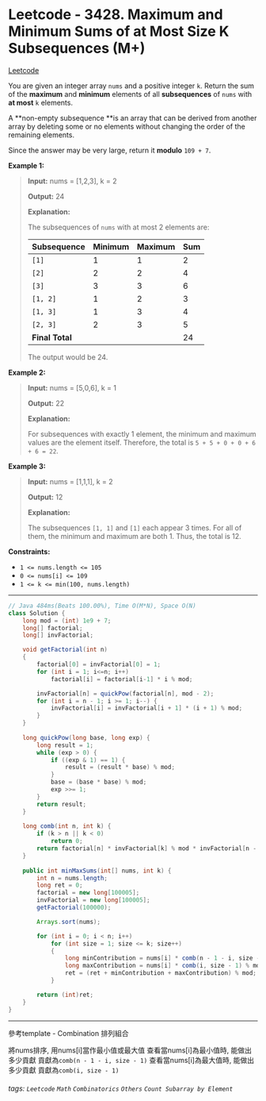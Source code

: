 # Leetcode - 3428. Maximum and Minimum Sums of at Most Size K Subsequences (M+)

[Leetcode](https://leetcode.com/problems/maximum-and-minimum-sums-of-at-most-size-k-subsequences/)

You are given an integer array `nums` and a positive integer `k`. Return the sum of the **maximum** and **minimum** elements of all **subsequences** of `nums` with **at most** `k` elements.

A **non-empty subsequence **is an array that can be derived from another array by deleting some or no elements without changing the order of the remaining elements.

Since the answer may be very large, return it **modulo** `109 + 7`.

**Example 1:**

> **Input:** nums = [1,2,3], k = 2
> 
> **Output:** 24
> 
> **Explanation:**
> 
> The subsequences of `nums` with at most 2 elements are:
> 
> | **Subsequence** | Minimum | Maximum | Sum |
> | --- | --- | --- | --- |
> | `[1]` | 1 | 1 | 2 |
> | `[2]` | 2 | 2 | 4 |
> | `[3]` | 3 | 3 | 6 |
> | `[1, 2]` | 1 | 2 | 3 |
> | `[1, 3]` | 1 | 3 | 4 |
> | `[2, 3]` | 2 | 3 | 5 |
> | **Final Total** |   |   | 24 |
> 
> The output would be 24.

**Example 2:**

> **Input:** nums = [5,0,6], k = 1
> 
> **Output:** 22
> 
> **Explanation:**
> 
> For subsequences with exactly 1 element, the minimum and maximum values are the element itself. Therefore, the total is `5 + 5 + 0 + 0 + 6 + 6 = 22`.

**Example 3:**

> **Input:** nums = [1,1,1], k = 2
> 
> **Output:** 12
> 
> **Explanation:**
> 
> The subsequences `[1, 1]` and `[1]` each appear 3 times. For all of them, the minimum and maximum are both 1. Thus, the total is 12.

**Constraints:**

-   `1 <= nums.length <= 105`
-   `0 <= nums[i] <= 109`
-   `1 <= k <= min(100, nums.length)`

---
```java
// Java 484ms(Beats 100.00%), Time O(M*N), Space O(N)
class Solution {
    long mod = (int) 1e9 + 7;
    long[] factorial;
    long[] invFactorial;

    void getFactorial(int n)
    {
        factorial[0] = invFactorial[0] = 1;
        for (int i = 1; i<=n; i++)
            factorial[i] = factorial[i-1] * i % mod;

        invFactorial[n] = quickPow(factorial[n], mod - 2);
        for (int i = n - 1; i >= 1; i--) {
            invFactorial[i] = invFactorial[i + 1] * (i + 1) % mod;
        }
    }
    
    long quickPow(long base, long exp) {
        long result = 1;
        while (exp > 0) {
            if ((exp & 1) == 1) {
                result = (result * base) % mod;
            }
            base = (base * base) % mod;
            exp >>= 1;
        }
        return result;
    }
    
    long comb(int n, int k) {
        if (k > n || k < 0) 
            return 0;
        return factorial[n] * invFactorial[k] % mod * invFactorial[n - k] % mod;
    }
    
    public int minMaxSums(int[] nums, int k) {
        int n = nums.length;
        long ret = 0;
        factorial = new long[100005];
        invFactorial = new long[100005];
        getFactorial(100000);

        Arrays.sort(nums);

        for (int i = 0; i < n; i++)
            for (int size = 1; size <= k; size++)
            {
                long minContribution = nums[i] * comb(n - 1 - i, size - 1) % mod;
                long maxContribution = nums[i] * comb(i, size - 1) % mod;
                ret = (ret + minContribution + maxContribution) % mod;
            }

        return (int)ret;   
    }   
}
```
---

參考template - Combination 排列組合

將nums排序, 用nums[i]當作最小值或最大值
查看當nums[i]為最小值時, 能做出多少貢獻
貢獻為`comb(n - 1 - i, size - 1)`
查看當nums[i]為最大值時, 能做出多少貢獻
貢獻為`comb(i, size - 1)`


###### tags: `Leetcode` `Math` `Combinatorics` `Others` `Count Subarray by Element`